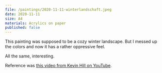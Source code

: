 ```yaml
---
file: /paintings/2020-11-11-winterlandschaft.jpeg
date: 2020-11-11
size: A4
materials: Acrylics on paper
published: false
---
```


This painting was supposed to be a cozy winter landscape. But I messed up the colors and now it has a rather oppressive feel.

All the same, interesting.

Reference was [this video from Kevin Hill on YouTube](https://www.youtube.com/watch?v=845NPWH_F2k).